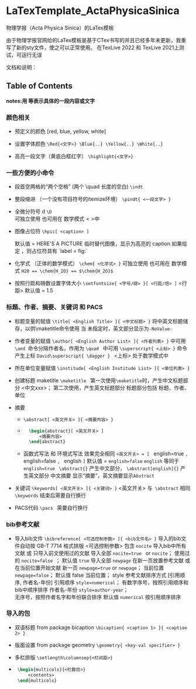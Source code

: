 # LaTexTemplate_ActaPhysicaSinica

物理学报（Acta Physica Sinica）的LaTex模板

由于物理学报官网给的LaTex模板是基于CTex书写的并且已经多年未更新，我重写了新的sty文件，使之可以正常使用。
在TexLive 2022 和 TexLive 2021上测试，可运行无误


文档和说明：


##          Table of Contents            


**notes:用 <text> <contents> 等表示具体的一段内容或文字**

### 颜色相关

- 预定义的颜色 
    [red, blue, yellow, white]

- 设置字体颜色 
    `\Red{<文字>} \Blue{..} \Yellow{..} \White{..}`

- 高亮一段文字（黄底白框红字） 
    `\highlight{<文字>}`

### 一些方便的小命令

 - 段首空两格的“两个空格” (两个 \quad 长度的空白)
    `\indt`  

 - 整段缩进 （一个没有项目符号的itemize环境）
    `\pindt{ <一段文字> }`

 - 全微分符号 d 
    `\D`  
      可独立使用  也可用在  数学模式$<>$中

 - 图像占位符 
    `\hpic[ <caption> ] `
      <caption> 默认值 = HERE'S A PICTURE
      临时替代图像，显示为高亮的 caption 
      如果给定 <caption>，则占位符具有 `label = fig:<caption>`

 - 化学式 （正体的数学模式）
    `\chem{ <化学式> }`
      可独立使用  也可用在  数学模式
      `H20 == \chem{H_2O} == $\chem{H_2O}$`

 - 按照行距和磅数设置字体大小
    `\setfontsize{ <字号/磅> }[ <行距/倍> ]`
      <行距> 默认值 = 1.5

### 标题、作者、摘要、关键词 和 PACS 

 - 标题变量的赋值
    `\title[ <English Title> ]{ <中文标题> }`
      将中英文标题储存，以供\maketitle命令使用
      当 <Englsih Title> 未指定时，英文部分显示为`-NoValue-`

 - 作者变量的赋值
    `\author[ <English Author List> ]{ <作者列表> }`
      <content> 中可用 `\and `命令分隔作者名，作用为 `\quad `
      <content> 中可用 `\superscript{ <上标> }` 命令产生上标
       `David\superscript{ \dagger } `
       <上标> 处于数学模式中

 - 所在单位变量赋值
    `\institude[ <English Institude List> ]{ <单位列表> } `

 - 创建标题 maketitle 
    `\maketitle `
    第一次使用` \maketitle `时，产生中文标题部分 <中文xxx>；
    第二次使用，产生英文标题部分 <English xxx>
        标题部分包括 标题、作者、单位 

 - 摘要 

    - `\abstract[ <英文开关> ]{ <摘要内容> }`

    - ```latex
        \begin{abstract}[ <英文开关> ]
            <摘要内容>
        \end{abstract}
        ```

    - 函数式写法 和 环境式写法 效果完全相同
        `<英文开关> = [ ` english=true `, ` english=false `, ` english `]`
         默认值 =  `english=false` 
          `english`  等同于  `english=true `
        `\abstract{}` 产生中文部分， `\abstract[english]{}` 产生英文部分
         中文摘要 显示“摘要”，英文摘要显示`Abstract`

 - 关键词
    `\keywords[ <英文开关> ]{ <关键词> }`
      <英文开关> 与` \abstract` 相同
      `\keywords` 结束后需要自行换行

 - PACS代码
    `\pacs `
      需要自行换行

### bib参考文献 

 - 导入bib文件
    `\bibreference[ <可选控制参数> ]{ <bib文件名> }`
      导入的bib文件自动按 GB-T 7714 格式排版 
      <可选控制参数> 包含
       `nocite` 导入bib中所有文献 或 只导入前文使用过的文献
           导入全部 `nocite=true ` or  `nocite`； 
           使用过的 `nocite=false `；
           默认值 `true` 导入全部
       `newpage` 在新一页放置参考文献 或 在当前位置开始文献
           新一页  `newpage=true`  or ` newpage `；
           当前位置 ` newpage=false `；
           默认值 false 当前位置；
       style 参考文献排序方式 [引用顺序, 作者名-年份]
           引用顺序 ` style=numerical `；
               有数字序号，按照引用顺序和bib中顺序排序
           作者名-年份 ` style=author-year `；  
               无序号，按照作者名字和年份联合排序
           默认值 `numerical` 按引用顺序排序  




### 导入的包 

 - 双语标题 from package  bicaption
    `\bicaption{ <caption 1> }{ <caption 2> }`

 - 版面设置 from package geometry
    `\geometry{ <key-val specifier> } `

 - 多栏排版
    `\setlength\columnsep{<栏间距>}`

 - ```latex
    \begin{multicols}{<栏数目>}
        <contents>  
    \end{multicols}  
    ```

    

